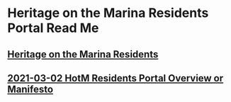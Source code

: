# Heritage on the Marina Residents Portal Read Me


## [Heritage on the Marina Residents]( https://heretics-sf.github.io/residents/ )



## [2021-03-02 HotM Residents Portal Overview or Manifesto]( https://heretics-sf.github.io/residents/developers/2021-03-02-overview-manifesto.md)

